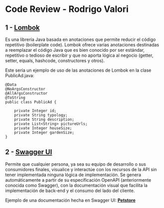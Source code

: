 # Code Review - Rodrigo Valori

## 1 - [Lombok]([url](https://projectlombok.org/))
Es una librería Java basada en anotaciones que permite reducir el código repetitivo (boilerplate code). Lombok ofrece varias anotaciones destinadas a reemplazar el código Java que es bien conocido por ser estándar, repetitivo o tedioso de escribir y que no aporta lógica al negocio (getter, setter, equals, hashcode, constructores y otros).

Este sería un ejemplo de uso de las anotaciones de Lombok en la clase PublicAd.java:
```
@Data
@NoArgsConstructor
@AllArgsConstructor
@ToString
public class PublicAd {

    private Integer id;
    private String typology;
    private String description;
    private List<String> pictureUrls;
    private Integer houseSize;
    private Integer gardenSize;
}
```

## 2 - [Swagger UI]([url](https://swagger.io/tools/swagger-ui/))
Permite que cualquier persona, ya sea su equipo de desarrollo o sus consumidores finales, visualice y interactúe con los recursos de la API sin tener implementada ninguna lógica de implementación. Se genera automáticamente a partir de su especificación OpenAPI (anteriormente conocida como Swagger), con la documentación visual que facilita la implementación de back-end y el consumo del lado del cliente.

Ejemplo de una documentación hecha en Swagger UI: [**Petstore**]([url](https://petstore.swagger.io/?_ga=2.225198749.622144049.1667318149-1220241046.1667318149))
